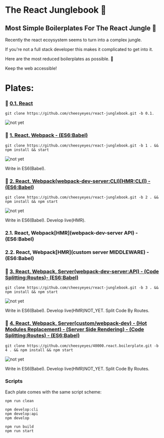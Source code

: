 # The React Junglebook :see_no_evil:

## Most Simple Boilerplates For The React Jungle :palm_tree:

Recently the react ecoysystem seems to turn into a complex jungle.

If you're not a full stack developer this makes it complicated to get into it.

Here are the most reduced boilerplates as possible. :tada:

Keep the web accessible!

# Plates:

### :banana: [0.1. React](../../tree/0.1)

```script
git clone https://github.com/cheesyeyes/react-junglebook.git -b 0.1.
```
![not yet](https://img.shields.io/badge/status-online-green.svg)

### :avocado: [1.   React, Webpack - (ES6:Babel)](../../tree/1)
```script
git clone https://github.com/cheesyeyes/react-junglebook.git -b 1 . && npm install && start
```

![not yet](https://img.shields.io/badge/status-online-green.svg)

Write in ES6(Babel).

### :pineapple: [2. React, Webpack(webpack-dev-server:CLI)[HMR:CLI]) - (ES6:Babel)](../../tree/2)

```script
git clone https://github.com/cheesyeyes/react-junglebook.git -b 2 . && npm install && npm start
```
![not yet](https://img.shields.io/badge/status-online-green.svg)

Write in ES6(Babel). Develop live(HMR).

### 2.1. React, Webpack[HMR](webpack-dev-server API) - (ES6:Babel)
### 2.2. React, Webpack[HMR](custom server MIDDLEWARE) - (ES6:Babel)

### :tangerine: [3. React, Webpack, Server(webpack-dev-server:API) - (Code Splitting:Routes)- (ES6:Babel)](../../tree/3)

```script
git clone https://github.com/cheesyeyes/react-junglebook.git -b 3 . && npm install && npm start
```

![not yet](https://img.shields.io/badge/status-online-green.svg)

Write in ES6(Babel). Develop live(HMR)NOT_YET. Split Code By Routes.

### :pizza: [4. React, Webpack, Server(custom/webpack-dev) - (Hot Modules Replacement) - (Server Side Rendering) - (Code Splitting:Routes) - (ES6:Babel)](../../tree/3)

```script
git clone https://github.com/cheesyeyes/40000.react.boilerplate.git -b 4 . && npm install && npm start
```
![not yet](https://img.shields.io/badge/status-online-green.svg)

Write in ES6(Babel). Develop live(HMR)NOT_YET. Split Code By Routes.

### Scripts
Each plate comes with the same script scheme:

```script
npm run clean

npm develop:cli
npm develop:api
npm develop

npm run build
npm run start

```
